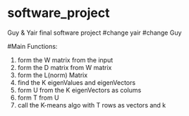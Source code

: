 # software_project
Guy &amp; Yair final software project 
#change yair
#change Guy 

#Main Functions: 
1) form the W matrix from the input
2) form the D matrix from W matrix
3) form the L(norm) Matrix
4) find the K eigenValues and eigenVectors
5) form U from the K eigenVectors as colums
6) form T from U
7) call the K-means algo with T rows as vectors and k

